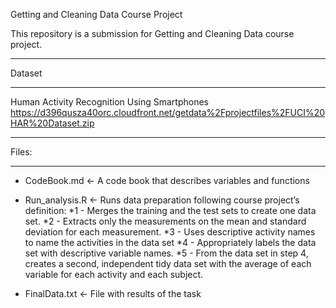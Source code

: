 Getting and Cleaning Data Course Project

This repository is a submission for Getting and Cleaning Data course project.

**********
Dataset
**********
Human Activity Recognition Using Smartphones
https://d396qusza40orc.cloudfront.net/getdata%2Fprojectfiles%2FUCI%20HAR%20Dataset.zip 


**********
Files:
**********
 * CodeBook.md <- A code book that describes variables and functions 

 * Run_analysis.R <- Runs data preparation following course project’s definition:
    *1 - Merges the training and the test sets to create one data set.
    *2 - Extracts only the measurements on the mean and standard deviation for each measurement.
    *3 - Uses descriptive activity names to name the activities in the data set
    *4 - Appropriately labels the data set with descriptive variable names.
    *5 - From the data set in step 4, creates a second, independent tidy data set with the average of each variable for each          activity and each subject.
  
 * FinalData.txt <- File with results of the task